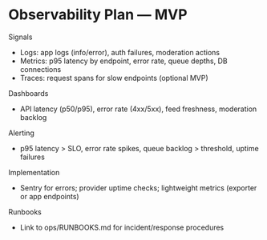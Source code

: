 # Observability Plan — MVP

Signals
- Logs: app logs (info/error), auth failures, moderation actions
- Metrics: p95 latency by endpoint, error rate, queue depths, DB connections
- Traces: request spans for slow endpoints (optional MVP)

Dashboards
- API latency (p50/p95), error rate (4xx/5xx), feed freshness, moderation backlog

Alerting
- p95 latency > SLO, error rate spikes, queue backlog > threshold, uptime failures

Implementation
- Sentry for errors; provider uptime checks; lightweight metrics (exporter or app endpoints)

Runbooks
- Link to ops/RUNBOOKS.md for incident/response procedures
